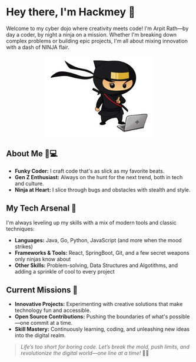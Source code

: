 # Hey there, I'm Hackmey 👋

Welcome to my cyber dojo where creativity meets code! I'm Arpit Rath—by day a coder, by night a ninja on a mission. Whether I'm breaking down complex problems or building epic projects, I'm all about mixing innovation with a dash of NINJA flair.

<div align="center">
  <img src="https://github.com/Hackmey/Hackmey/blob/main/proGIF.gif" alt="Coding Jutsu" width="300" />
</div>

## About Me 🥷💻

- **Funky Coder:** I craft code that's as slick as my favorite beats.
- **Gen Z Enthusiast:** Always on the hunt for the next trend, both in tech and culture.
- **Ninja at Heart:** I slice through bugs and obstacles with stealth and style.

## My Tech Arsenal 🚀

I'm always leveling up my skills with a mix of modern tools and classic techniques:
- **Languages:** Java, Go, Python, JavaScript (and more when the mood strikes)
- **Frameworks & Tools:** React, SpringBoot, Git, and a few secret weapons only ninjas know about
- **Other Skills:** Problem-solving, Data Structures and Algotithms, and adding a sprinkle of cool to every project

## Current Missions 🎯

- **Innovative Projects:** Experimenting with creative solutions that make technology fun and accessible.
- **Open Source Contributions:** Pushing the boundaries of what's possible—one commit at a time.
- **Skill Mastery:** Continuously learning, coding, and unleashing new ideas into the digital realm.


> *Life’s too short for boring code. Let’s break the mold, push limits, and revolutionize the digital world—one line at a time!* 🤘🏼
